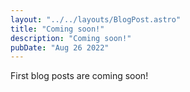 ```yaml
---
layout: "../../layouts/BlogPost.astro"
title: "Coming soon!"
description: "Coming soon!"
pubDate: "Aug 26 2022"
---
```


First blog posts are coming soon!